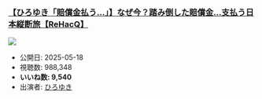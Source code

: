 ### [【ひろゆき「賠償金払う…」】なぜ今？踏み倒した賠償金…支払う日本縦断旅【ReHacQ】](https://www.youtube.com/watch?v=18Lb1U5pt0k)
[![](https://img.youtube.com/vi/18Lb1U5pt0k/sddefault.jpg)](https://www.youtube.com/watch?v=18Lb1U5pt0k)
-   公開日: 2025-05-18
-   視聴数: 988,348
-   **いいね数: 9,540**
-   出演者: [ひろゆき](/rehacq_fan/people/ひろゆき "wikilink")
